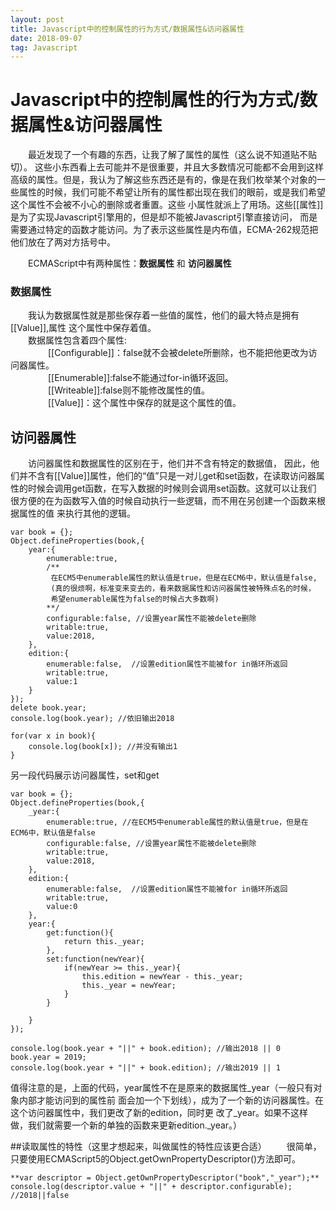 ```yaml
---
layout: post
title: Javascript中的控制属性的行为方式/数据属性&访问器属性
date: 2018-09-07
tag: Javascript
---
```


# Javascript中的控制属性的行为方式/数据属性&访问器属性

&emsp;&emsp;最近发现了一个有趣的东西，让我了解了属性的属性（这么说不知道贴不贴切）。
这些小东西看上去可能并不是很重要，并且大多数情况可能都不会用到这样高级的属性。但是，我认为了解这些东西还是有的，像是在我们枚举某个对象的一些属性的时候，我们可能不希望让所有的属性都出现在我们的眼前，或是我们希望这个属性不会被不小心的删除或者重置。这些
小属性就派上了用场。这些[[属性]]是为了实现Javascript引擎用的，但是却不能被Javascript引擎直接访问，
而是需要通过特定的函数才能访问。为了表示这些属性是内布值，ECMA-262规范把他们放在了两对方括号中。

&emsp;&emsp;ECMAScript中有两种属性：**数据属性** 和 **访问器属性**

### 数据属性
&emsp;&emsp;我认为数据属性就是那些保存着一些值的属性，他们的最大特点是拥有[[Value]],属性
 这个属性中保存着值。  
  &emsp;&emsp;数据属性包含着四个属性:  
  &emsp;&emsp; &emsp;&emsp;[[Configurable]]：false就不会被delete所删除，也不能把他更改为访问器属性。  
  &emsp;&emsp; &emsp;&emsp;[[Enumerable]]:false不能通过for-in循环返回。  
  &emsp;&emsp; &emsp;&emsp;[[Writeable]]:false则不能修改属性的值。  
  &emsp;&emsp; &emsp;&emsp;[[Value]]：这个属性中保存的就是这个属性的值。

## 访问器属性  
 &emsp;&emsp;访问器属性和数据属性的区别在于，他们并不含有特定的数据值，
  因此，他们并不含有[[Value]]属性，他们的“值”只是一对儿get和set函数，在读取访问器属
  性的时候会调用get函数，在写入数据的时候则会调用set函数。这就可以让我们
  很方便的在为函数写入值的时候自动执行一些逻辑，而不用在另创建一个函数来根据属性的值
  来执行其他的逻辑。
  ```
  var book = {};
  Object.defineProperties(book,{
      year:{
          enumerable:true,
          /**
           在ECM5中enumerable属性的默认值是true，但是在ECM6中，默认值是false,
           (真的很烦啊，标准变来变去的，看来数据属性和访问器属性被特殊点名的时候，
           希望enumerable属性为false的时候占大多数啊)
          **/
          configurable:false, //设置year属性不能被delete删除
          writable:true,
          value:2018,
      },
      edition:{
          enumerable:false,  //设置edition属性不能被for in循环所返回
          writable:true,
          value:1
      }
  });
  delete book.year;
  console.log(book.year); //依旧输出2018

  for(var x in book){
      console.log(book[x]); //并没有输出1
  }

```

另一段代码展示访问器属性，set和get
```
var book = {};
Object.defineProperties(book,{
    _year:{
        enumerable:true, //在ECM5中enumerable属性的默认值是true，但是在ECM6中，默认值是false
        configurable:false, //设置year属性不能被delete删除
        writable:true,
        value:2018,
    },
    edition:{
        enumerable:false,  //设置edition属性不能被for in循环所返回
        writable:true,
        value:0
    },
    year:{
        get:function(){
            return this._year;
        },
        set:function(newYear){
            if(newYear >= this._year){
                this.edition = newYear - this._year;
                this._year = newYear;
            }
        }

    }
});

console.log(book.year + "||" + book.edition); //输出2018 || 0
book.year = 2019;
console.log(book.year + "||" + book.edition); //输出2019 || 1

```

值得注意的是，上面的代码，year属性不在是原来的数据属性_year（一般只有对象内部才能访问到的属性前
面会加一个下划线），成为了一个新的访问器属性。在这个访问器属性中，我们更改了新的edition，同时更
改了_year。如果不这样做，我们就需要一个新的单独的函数来更新edition._year。）

##读取属性的特性（这里才想起来，叫做属性的特性应该更合适）
&emsp;&emsp;很简单，只要使用ECMAScript5的Object.getOwnPropertyDescriptor()方法即可。
```
**var descriptor = Object.getOwnPropertyDescriptor("book","_year");**
console.log(descriptor.value + "||" + descriptor.configurable);
//2018||false
```
